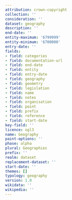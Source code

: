 ```yaml
---
attribution: crown-copyright
collection: ''
consideration: ''
dataset: geography
description: ''
end-date: ''
entity-maximum: '6799999'
entity-minimum: '6700000'
entry-date: ''
fields:
- field: categories
- field: documentation-url
- field: end-date
- field: entity
- field: entry-date
- field: geography
- field: geometry
- field: legislation
- field: name
- field: notes
- field: organisation
- field: point
- field: prefix
- field: reference
- field: start-date
key-field: ''
licence: ogl3
name: Geography
paint-options: ''
phase: alpha
plural: Geographies
prefix: ''
realm: dataset
replacement-dataset: ''
start-date: ''
themes: []
typology: geography
version: 1.0
wikidata: ''
wikipedia: ''
---
```

